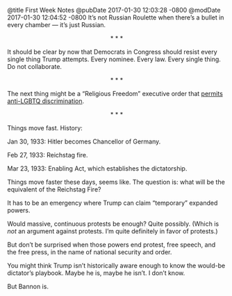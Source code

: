 @title First Week Notes
@pubDate 2017-01-30 12:03:28 -0800
@modDate 2017-01-30 12:04:52 -0800
It’s not Russian Roulette when there’s a bullet in every chamber — it’s just Russian.

<p style="text-align:center">* * *</p>

It should be clear by now that Democrats in Congress should resist every single thing Trump attempts. Every nominee. Every law. Every single thing. Do not collaborate.

<p style="text-align:center">* * *</p>

The next thing might be a “Religious Freedom” executive order that <a href="http://www.lgbtqnation.com/2017/01/sources-report-trump-executive-order-lgbtq-community-coming-soon/">permits anti-LGBTQ discrimination</a>.

<p style="text-align:center">* * *</p>

Things move fast. History:

Jan 30, 1933: Hitler becomes Chancellor of Germany.

Feb 27, 1933: Reichstag fire.

Mar 23, 1933: Enabling Act, which establishes the dictatorship.

Things move faster these days, seems like. The question is: what will be the equivalent of the Reichstag Fire?

It has to be an emergency where Trump can claim “temporary” expanded powers.

Would massive, continuous protests be enough? Quite possibly. (Which is *not* an argument against protests. I’m quite definitely in favor of protests.)

But don’t be surprised when those powers end protest, free speech, and the free press, in the name of national security and order.

You might think Trump isn’t historically aware enough to know the would-be dictator’s playbook. Maybe he is, maybe he isn’t. I don’t know.

But Bannon is.
